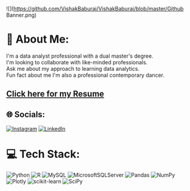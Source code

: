 ![](https://github.com/VishakBaburaj/VishakBaburaj/blob/master/Github Banner.png)

# 💫 About Me:
I'm a data analyst professional with a dual master's degree.<br>I'm looking to collaborate with like-minded professionals. <br>Ask me about my approach to learning data analytics.<br>Fun fact about me I'm also a professional contemporary dancer.

## [Click here for my Resume](https://docs.google.com/document/d/1PCZu0g248JuqHyYqb4lDgilENvFrbEpS5H_NxZqxyjw/edit?usp=sharing)

## 🌐 Socials:
[![Instagram](https://img.shields.io/badge/Instagram-%23E4405F.svg?logo=Instagram&logoColor=white)](https://instagram.com/vishak_baburaj) [![LinkedIn](https://img.shields.io/badge/LinkedIn-%230077B5.svg?logo=linkedin&logoColor=white)](https://linkedin.com/in/vishakbaburaj)

# 💻 Tech Stack:
![Python](https://img.shields.io/badge/python-3670A0?style=plastic&logo=python&logoColor=ffdd54) ![R](https://img.shields.io/badge/r-%23276DC3.svg?style=plastic&logo=r&logoColor=white) ![MySQL](https://img.shields.io/badge/mysql-%2300f.svg?style=plastic&logo=mysql&logoColor=white) ![MicrosoftSQLServer](https://img.shields.io/badge/Microsoft%20SQL%20Sever-CC2927?style=plastic&logo=microsoft%20sql%20server&logoColor=white) ![Pandas](https://img.shields.io/badge/pandas-%23150458.svg?style=plastic&logo=pandas&logoColor=white) ![NumPy](https://img.shields.io/badge/numpy-%23013243.svg?style=plastic&logo=numpy&logoColor=white) ![Plotly](https://img.shields.io/badge/Plotly-%233F4F75.svg?style=plastic&logo=plotly&logoColor=white) ![scikit-learn](https://img.shields.io/badge/scikit--learn-%23F7931E.svg?style=plastic&logo=scikit-learn&logoColor=white) ![SciPy](https://img.shields.io/badge/SciPy-%230C55A5.svg?style=plastic&logo=scipy&logoColor=%white)
